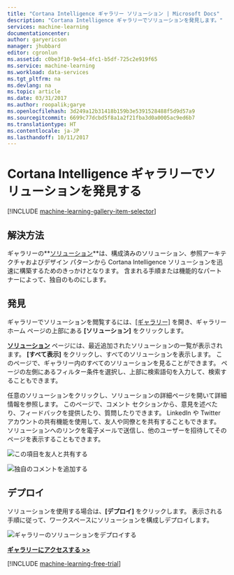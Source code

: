 ```yaml
---
title: "Cortana Intelligence ギャラリー ソリューション | Microsoft Docs"
description: "Cortana Intelligence ギャラリーでソリューションを発見します。"
services: machine-learning
documentationcenter: 
author: garyericson
manager: jhubbard
editor: cgronlun
ms.assetid: c0be3f10-9e54-4fc1-b5df-725c2e919f65
ms.service: machine-learning
ms.workload: data-services
ms.tgt_pltfrm: na
ms.devlang: na
ms.topic: article
ms.date: 03/31/2017
ms.author: roopalik;garye
ms.openlocfilehash: 3d249a12b31418b159b3e5391528488f5d9d57a9
ms.sourcegitcommit: 6699c77dcbd5f8a1a2f21fba3d0a0005ac9ed6b7
ms.translationtype: HT
ms.contentlocale: ja-JP
ms.lasthandoff: 10/11/2017
---
```

# <a name="discover-solutions-in-the-cortana-intelligence-gallery"></a>Cortana Intelligence ギャラリーでソリューションを発見する
[!INCLUDE [machine-learning-gallery-item-selector](../../../includes/machine-learning-gallery-item-selector.md)]

## <a name="solutions"></a>解決方法
ギャラリーの**[ソリューション](https://gallery.cortanaintelligence.com/solutions)**は、構成済みのソリューション、参照アーキテクチャおよびデザイン パターンから Cortana Intelligence ソリューションを迅速に構築するためのきっかけとなります。
含まれる手順または機能的なパートナーによって、独自のものにします。  

## <a name="discover"></a>発見
  ギャラリーでソリューションを閲覧するには、[[ギャラリー]](http://gallery.cortanaintelligence.com) を開き、ギャラリー ホーム ページの上部にある **[ソリューション]** をクリックします。

 **[ソリューション](https://gallery.cortanaintelligence.com/solutions)** ページには、最近追加されたソリューションの一覧が表示されます。
**[すべて表示]** をクリックし、すべてのソリューションを表示します。
このページで、ギャラリー内のすべてのソリューションを見ることができます。 ページの左側にあるフィルター条件を選択し、上部に検索語句を入力して、検索することもできます。

 任意のソリューションをクリックし、ソリューションの詳細ページを開いて詳細情報を参照します。 このページで、コメント セクションから、意見を述べたり、フィードバックを提供したり、質問したりできます。 LinkedIn や Twitter アカウントの共有機能を使用して、友人や同僚とを共有することもできます。 ソリューションへのリンクを電子メールで送信し、他のユーザーを招待してそのページを表示することもできます。

![この項目を友人と共有する](./media/gallery-how-to-use-contribute-publish/share-links.png)

![独自のコメントを追加する](./media/gallery-how-to-use-contribute-publish/comments.png)

## <a name="deploy"></a>デプロイ
ソリューションを使用する場合は、**[デプロイ]** をクリックします。 表示される手順に従って、ワークスペースにソリューションを構成しデプロイします。

![ギャラリーのソリューションをデプロイする](./media/gallery-solutions/deploy-solution.png)

**[ギャラリーにアクセスする >>](http://gallery.cortanaintelligence.com)**

[!INCLUDE [machine-learning-free-trial](../../../includes/machine-learning-free-trial.md)]

